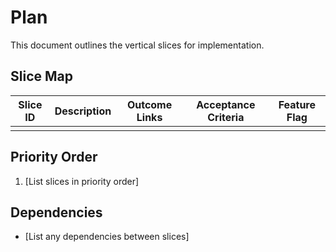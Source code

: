 # Plan

This document outlines the vertical slices for implementation.

## Slice Map

| Slice ID | Description | Outcome Links | Acceptance Criteria | Feature Flag |
|----------|-------------|---------------|-------------------|--------------|
|          |             |               |                   |              |

## Priority Order

1. [List slices in priority order]

## Dependencies

- [List any dependencies between slices]